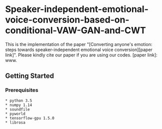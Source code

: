 # Speaker-independent-emotional-voice-conversion-based-on-conditional-VAW-GAN-and-CWT

This is the implementation of the paper "[Converting anyone's emotion: steps towards speaker-independent emotional voice conversion][paper link]". Please kindly cite our paper if you are using our codes.
[paper link]: www.

## Getting Started

### Prerequisites
```
* python 3.5
* numpy 1.14
* soundfile
* pyworld
* tensorflow-gpu 1.5.0
* librosa
```



